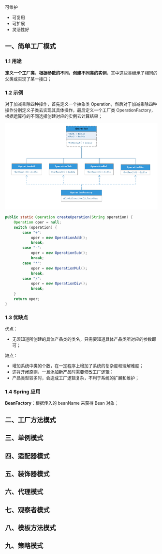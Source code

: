 可维护

- 可复用
- 可扩展
- 灵活性好

## 一、简单工厂模式

### 1.1 用途

**定义一个工厂类，根据参数的不同，创建不同类的实例**，其中这些类继承了相同的父类或实现了某一接口；

### 1.2 示例

对于加减乘除四种操作，首先定义一个抽象类 Operation，然后对于加减乘除四种操作分别定义子类去实现其具体操作，最后定义一个工厂类 OperationFactory，根据运算符的不同选择创建对应的实例去计算结果；

<img src="image/简单工厂模式.png" style="zoom:67%;" />

```java
public static Operation createOperation(String operation) {
    Operation oper = null;
    switch (operation) {
        case "+":
            oper = new OperationAdd();
            break;
        case "-":
            oper = new OperationSub();
            break;
        case "*":
            oper = new OperationMul();
            break;
        case "/":
            oper = new OperationDiv();
            break;
    }
    return oper;
}
```

### 1.3 优缺点

优点：

+ 无须知道所创建的具体产品类的类名，只需要知道具体产品类所对应的参数即可；

缺点：

+ 增加系统中类的个数，在一定程序上增加了系统的复杂度和理解难度；
+ 违背开闭原则，一旦添加新产品时需要修改工厂逻辑；
+ 产品类型较多时，会造成工厂逻辑复杂，不利于系统的扩展和维护；

### 1.4 Spring 应用

**BeanFactory**：根据传入的 beanName 来获得 Bean 对象；



## 二、工厂方法模式























## 三、单例模式

## 四、适配器模式

## 五、装饰器模式

## 六、代理模式

## 七、观察者模式

## 八、模板方法模式

## 九、策略模式

